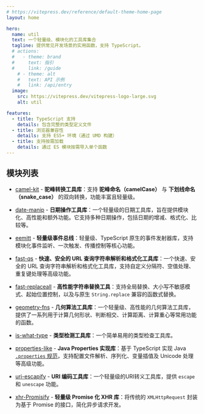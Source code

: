 ```yaml
---
# https://vitepress.dev/reference/default-theme-home-page
layout: home

hero:
  name: util
  text: 一个轻量级、模块化的工具库集合
  tagline: 提供常见开发场景的实用函数，支持 TypeScript。
  # actions:
  #   - theme: brand
  #     text: 指引
  #     link: /guide
    # - theme: alt
    #   text: API 示例
    #   link: /api/entry
  image:
    src: https://vitepress.dev/vitepress-logo-large.svg
    alt: util

features:
  - title: TypeScript 支持
    details: 包含完整的类型定义文件
  - title: 浏览器兼容性
    details: 支持 ES5+ 环境（通过 UMD 构建）
  - title: 支持按需加载
    details: 通过 ES 模块按需导入单个函数
---
```


## 模块列表

* [camel-kit](/zh/modules/camel-kit/) - **驼峰转换工具库**：支持 **驼峰命名（camelCase）** 与 **下划线命名（snake_case）** 的双向转换，功能丰富且轻量级。

* [date-manip](/zh/modules/date-manip/) - **日期操作工具库**：一个轻量级的日期工具库，旨在提供模块化、高性能和额外功能。它支持多种日期操作，包括日期的增减、格式化、比较等。

* [eemitt](/zh/modules/eemitt/) - **轻量级事件总线**：轻量级、TypeScript 原生的事件发射器库，支持模块化事件监听、一次触发、传播控制等核心功能。

* [fast-qs](/zh/modules/fast-qs/) - **快速、安全的 URL 查询字符串解析和格式化工具库**：一个快速、安全的 URL 查询字符串解析和格式化工具库，支持自定义分隔符、空值处理、重复键处理等高级功能。

* [fast-replaceall](/zh/modules/fast-replaceall/) - **高性能字符串替换工具**：支持全局替换、大小写不敏感模式、起始位置控制，以及与原生 `String.replace` 兼容的函数式替换。

* [geometry-fns](/zh/modules/geometry-fns/) - **几何算法工具库**：一个轻量级、高性能的几何算法工具库，提供了一系列用于计算几何形状、判断相交、计算距离、计算重心等常用功能的函数。

* [is-what-type](/zh/modules/is-what-type/) - **类型检测工具库**：一个简单易用的类型检查工具库。

* [properties-like](/zh/modules/properties-like/) - **Java Properties 实现库**：基于 TypeScript 实现 Java [`.properties` 规范](https://docs.oracle.com/en/java/javase/24/docs/api/java.base/java/util/Properties.html#load(java.io.Reader))，支持配置文件解析、序列化、变量插值及 Unicode 处理等高级功能。

* [uri-escapify](/zh/modules/uri-escapify/) - **URI 编码工具库**：一个轻量级的URI转义工具库，提供 `escape` 和 `unescape` 功能。

* [xhr-Promisify](/zh/modules/xhr-promisify/) - **轻量级 Promise 化 XHR 库**：将传统的 `XMLHttpRequest` 封装为基于 Promise 的接口，简化异步请求开发。
